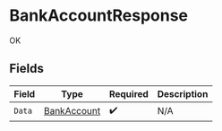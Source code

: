 # BankAccountResponse

OK


## Fields

| Field                                             | Type                                              | Required                                          | Description                                       |
| ------------------------------------------------- | ------------------------------------------------- | ------------------------------------------------- | ------------------------------------------------- |
| `Data`                                            | [BankAccount](../../models/shared/bankaccount.md) | :heavy_check_mark:                                | N/A                                               |